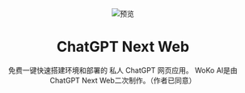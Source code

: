 <div align="center">
<img src="./docs/images/icon.svg" alt="预览"/>

<h1 align="center">ChatGPT Next Web</h1>

免费一键快速搭建环境和部署的 私人 ChatGPT 网页应用。
WoKo AI是由ChatGPT Next Web二次制作。（作者已同意）
